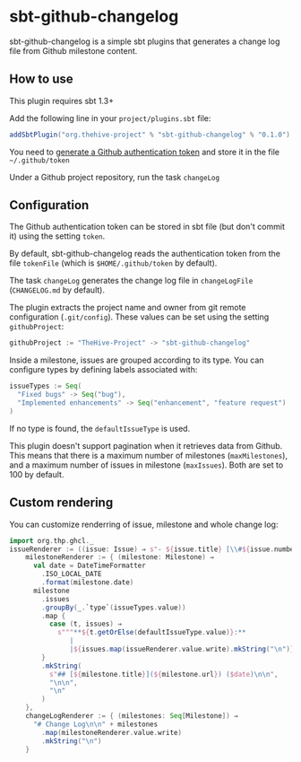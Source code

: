 # sbt-github-changelog
sbt-github-changelog is a simple sbt plugins that generates a change log file from Github milestone content.

## How to use
This plugin requires sbt 1.3+

Add the following line in your `project/plugins.sbt` file:
```sbt
addSbtPlugin("org.thehive-project" % "sbt-github-changelog" % "0.1.0")
```

You need to [generate a Github authentication token](https://github.com/settings/tokens/new?description=sbt-github-changelog) and store it in the file `~/.github/token`

Under a Github project repository, run the task `changeLog`

## Configuration
The Github authentication token can be stored in sbt file (but don't commit it) using the setting `token`.

By default, sbt-github-changelog reads the authentication token from the file `tokenFile` (which is `$HOME/.github/token` by default).

The task `changeLog` generates the change log file in `changeLogFile` (`CHANGELOG.md` by default).

The plugin extracts the project name and owner from git remote configuration (`.git/config`). These values can be set using the setting `githubProject`:
```sbt
githubProject := "TheHive-Project" -> "sbt-github-changelog"
```

Inside a milestone, issues are grouped according to its type. You can configure types by defining labels associated with:
```sbt
issueTypes := Seq(
  "Fixed bugs" -> Seq("bug"),
  "Implemented enhancements" -> Seq("enhancement", "feature request")
)
```

If no type is found, the `defaultIssueType` is used.

This plugin doesn't support pagination when it retrieves data from Github. This means that there is a maximum number of milestones (`maxMilestones`), and a maximum number of issues in milestone (`maxIssues`). Both are set to 100 by default.
 
## Custom rendering

You can customize renderring of issue, milestone and whole change log:
```scala
import org.thp.ghcl._
issueRenderer := ((issue: Issue) ⇒ s"- ${issue.title} [\\#${issue.number}](${issue.url})"),
    milestoneRenderer := { (milestone: Milestone) ⇒
      val date = DateTimeFormatter
        .ISO_LOCAL_DATE
        .format(milestone.date)
      milestone
        .issues
        .groupBy(_.`type`(issueTypes.value))
        .map {
          case (t, issues) ⇒
            s"""**${t.getOrElse(defaultIssueType.value)}:**
               |
               |${issues.map(issueRenderer.value.write).mkString("\n")}""".stripMargin
        }
        .mkString(
          s"## [${milestone.title}](${milestone.url}) ($date)\n\n",
          "\n\n",
          "\n"
        )
    },
    changeLogRenderer := { (milestones: Seq[Milestone]) ⇒
      "# Change Log\n\n" + milestones
        .map(milestoneRenderer.value.write)
        .mkString("\n")
    }
```